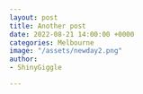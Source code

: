```yaml
---
layout: post
title: Another post
date: 2022-08-21 14:00:00 +0000
categories: Melbourne
image: "/assets/newday2.png"
author:
- ShinyGiggle

---
```

